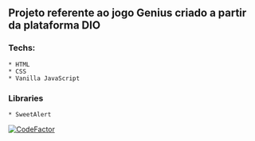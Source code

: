 ## Projeto referente ao jogo Genius criado a partir da plataforma DIO

### Techs:

    * HTML
    * CSS
    * Vanilla JavaScript

### Libraries

    * SweetAlert
    
[![CodeFactor](https://www.codefactor.io/repository/github/fabifelicia/genius_game/badge)](https://www.codefactor.io/repository/github/fabifelicia/genius_game)
